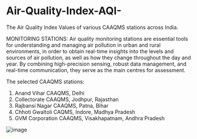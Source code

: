 # Air-Quality-Index-AQI-
The Air Quality Index Values of various CAAQMS stations across India.

MONITORING STATIONS:
Air quality monitoring stations are essential tools for understanding and managing air pollution in urban and rural environments, in order to obtain real-time insights into the levels and sources of air pollution, as well as how they change throughout the day and year.
By combining high-precision sensing, robust data management, and real-time communication, they serve as the main centres for assessment.

The selected CAAQMS stations:
1.	Anand Vihar CAAQMS, Delhi
2.	Collectorate CAAQMS, Jodhpur, Rajasthan
3.	Rajbansi Nagar CAAQMS, Patna, Bihar
4.	Chhoti Gwaltoli CAQMS, Indore, Madhya Pradesh
5.	GVM Corporation CAAQMS, Visakhapatnam, Andhra Pradesh

![image](https://github.com/user-attachments/assets/30a0363a-a632-4040-afa1-060bba20d198)
